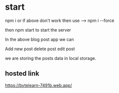 # start

npm i
or
if above don't work then use --> npm i --force

then npm start to start the server

In the above blog post app we can

Add new post
delete post
edit post

we are storing the posts data in local storage.

## hosted link

https://bytelearn-7491b.web.app/
